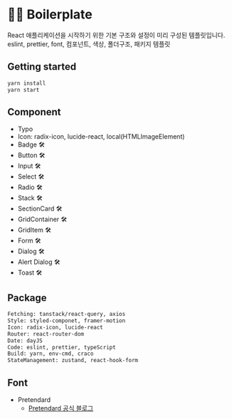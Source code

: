 # 👨‍💻 Boilerplate

React 애플리케이션을 시작하기 위한 기본 구조와 설정이 미리 구성된 템플릿입니다. <br>
eslint, prettier, font, 컴포넌트, 색상, 폴더구조, 패키지 템플릿

## Getting started

```sh
yarn install
yarn start
```

## Component

- Typo
- Icon: radix-icon, lucide-react, local(HTMLImageElement)
- Badge 🛠️
- Button 🛠️
- Input 🛠️
- Select 🛠️
- Radio 🛠️
- Stack 🛠️
- SectionCard 🛠️
- GridContainer 🛠️
- GridItem 🛠️
- Form 🛠️
- Dialog 🛠️
- Alert Dialog 🛠️
- Toast 🛠️

## Package

```sh
Fetching: tanstack/react-query, axios
Style: styled-componet, framer-motion
Icon: radix-icon, lucide-react
Router: react-router-dom
Date: dayJS
Code: eslint, prettier, typeScript
Build: yarn, env-cmd, craco
StateManagement: zustand, react-hook-form
```

## Font

- Pretendard
  - [Pretendard 공식 블로그](https://cactus.tistory.com/306)
